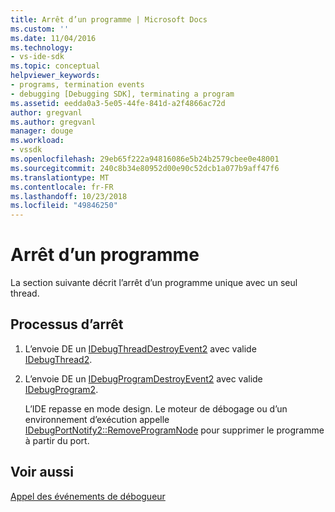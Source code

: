```yaml
---
title: Arrêt d’un programme | Microsoft Docs
ms.custom: ''
ms.date: 11/04/2016
ms.technology:
- vs-ide-sdk
ms.topic: conceptual
helpviewer_keywords:
- programs, termination events
- debugging [Debugging SDK], terminating a program
ms.assetid: eedda0a3-5e05-44fe-841d-a2f4866ac72d
author: gregvanl
ms.author: gregvanl
manager: douge
ms.workload:
- vssdk
ms.openlocfilehash: 29eb65f222a94816086e5b24b2579cbee0e48001
ms.sourcegitcommit: 240c8b34e80952d00e90c52dcb1a077b9aff47f6
ms.translationtype: MT
ms.contentlocale: fr-FR
ms.lasthandoff: 10/23/2018
ms.locfileid: "49846250"
---
```

# <a name="terminating-a-program"></a>Arrêt d’un programme
La section suivante décrit l’arrêt d’un programme unique avec un seul thread.  
  
## <a name="termination-process"></a>Processus d’arrêt  
  
1. L’envoie DE un [IDebugThreadDestroyEvent2](../../extensibility/debugger/reference/idebugthreaddestroyevent2.md) avec valide [IDebugThread2](../../extensibility/debugger/reference/idebugthread2.md).  
  
2. L’envoie DE un [IDebugProgramDestroyEvent2](../../extensibility/debugger/reference/idebugprogramdestroyevent2.md) avec valide [IDebugProgram2](../../extensibility/debugger/reference/idebugprogram2.md).  
  
   L’IDE repasse en mode design. Le moteur de débogage ou d’un environnement d’exécution appelle [IDebugPortNotify2::RemoveProgramNode](../../extensibility/debugger/reference/idebugportnotify2-removeprogramnode.md) pour supprimer le programme à partir du port.  
  
## <a name="see-also"></a>Voir aussi  
 [Appel des événements de débogueur](../../extensibility/debugger/calling-debugger-events.md)